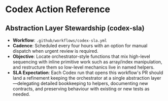 # Codex Action Reference

## Abstraction Layer Stewardship (codex-sla)

- **Workflow**: `.github/workflows/codex-sla.yml`
- **Cadence**: Scheduled every four hours with an option for manual dispatch when urgent review is required.
- **Objective**: Locate orchestrator-style functions that mix high-level sequencing with inline primitive work such as array/index manipulation, and restructure them so low-level mechanics live in named helpers.
- **SLA Expectation**: Each Codex run that opens this workflow's PR should land a refinement keeping the orchestrator at a single abstraction layer—delegating detailed bookkeeping to helpers, documenting new contracts, and preserving behaviour with existing or new tests as needed.

